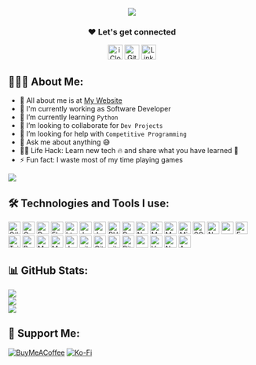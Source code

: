 <p align="center">
  <img src="https://readme-typing-svg.herokuapp.com/?font=Righteous&size=35&center=true&vCenter=true&width=600&height=70&duration=4000&lines=Hi+There!+👋;+I'm+Sathishkumar+Ranganathan!;+Full-Stack+Developer!" />
</p>

<h3 align="center">❤️ Let's get connected</h3>

<div align="center">
  <a href="mailto:rssathishkumar@icloud.com"><img alt="iCloud Email" src="https://img.shields.io/badge/iCloud-9146FF.svg?&style=for-the-badge&logo=apple&logoColor=white" height="30px" /></a>
  <a href="https://mithran.dev" target="_blank"><img alt="Github" src="https://img.shields.io/badge/mithran.dev-9146FF.svg?&style=for-the-badge&logo=appveyor&logoColor=white" height="30px" /></a>
  <a href="https://www.linkedin.com/in/sathishkumar-ranganathan-a96626105" target="_blank"><img alt="LinkedIn" src="https://img.shields.io/badge/linkedin-%230077B5.svg?&style=for-the-badge&logo=linkedIn&logoColor=white"  height="30px"/></a>
</div>

## 👨🏻‍💻 About Me:

- 👋 All about me is at [My Website](https://mithran.dev)                                                      
- 🔭 I'm currently working as Software Developer
- 🌱 I’m currently learning `Python`
- 👯 I’m looking to collaborate for `Dev Projects`
- 🤔 I’m looking for help with `Competitive Programming`
- 💬 Ask me about anything :sweat_smile:
- 👨‍💻 Life Hack: Learn new tech :fire: and share what you have learned :tada:                               
- ⚡ Fun fact: I waste most of my time playing games

[![](https://visitcount.itsvg.in/api?id=sathish0225&icon=0&color=0)](https://visitcount.itsvg.in)

## 🛠️ Technologies and Tools I use:

<p>
  <img alt="C#" src="https://img.shields.io/badge/C%23-239120?style=for-the-badge&logo=c-sharp&logoColor=white" height="25px"/>
  <img alt="Css3" src="https://img.shields.io/badge/CSS3-1572B6?style=for-the-badge&logo=css3&logoColor=white" height="25px"/>
  <img alt="Dart" src="https://img.shields.io/badge/dart-%230175C2?style=for-the-badge&logo=dart&logoColor=white" height="25px"/>
  <img alt="Flutter" src="https://img.shields.io/badge/Flutter-02569B?style=for-the-badge&logo=flutter&logoColor=white" height="25px"/>
  <img alt="html5" src="https://img.shields.io/badge/HTML5-E34F26?style=for-the-badge&logo=html5&logoColor=white" height="25px"/>
  <img alt="Java" src="https://img.shields.io/badge/java-%23ED8B00?style=for-the-badge&logo=openjdk&logoColor=F7DF1E"  height="25px"/>
  <img alt="Javascript" src="https://img.shields.io/badge/JavaScript-323330?style=for-the-badge&logo=javascript&logoColor=F7DF1E"  height="25px"/>
  <img alt="PHP" src="https://img.shields.io/badge/PHP-777BB4?style=for-the-badge&logo=php&logoColor=white" height="25px"/>
  <img alt="React" src="https://img.shields.io/badge/React-20232A?style=for-the-badge&logo=react&logoColor=61DAFB" height="25px"/>
  <img alt="NextJs" src="https://img.shields.io/badge/Next-black?style=for-the-badge&logo=next.js&logoColor=white" height="25px"/>
  <img alt="MongoDB" src="https://img.shields.io/badge/-MongoDB-13aa52?style=flat-square&logo=mongodb&logoColor=white"  height="25px"/>
  <img alt="MySQL" src="https://img.shields.io/badge/mysql-4479A1?style=flat-square&logo=mysql&logoColor=white"  height="25px"/>
  <img alt="MicrosoftSQLServer" src="https://img.shields.io/badge/Microsoft%20SQL%20Server-CC2927?style=flat-square&logo=microsoft%20sql%20server&logoColor=white"  height="25px"/>
  <img alt="SQLite" src="https://img.shields.io/badge/sqlite-%2307405e?style=flat-square&logo=sqlite&logoColor=white"  height="25px"/>
  <img alt="Nodejs" src="https://img.shields.io/badge/-Nodejs-43853d?style=flat-square&logo=Node.js&logoColor=white"  height="25px"/>
  <img alt="npm" src="https://img.shields.io/badge/NPM-%23000000.svg?style=for-the-badge&logo=npm&logoColor=white" height="25px"/>
  <img alt="Express" src="https://img.shields.io/badge/express.js-%23404d59.svg?style=for-the-badge&logo=express&logoColor=%2361DAFB" height="25px"/>
  <img alt="Tailwidcss" src="https://img.shields.io/badge/Tailwind_CSS-38B2AC?style=for-the-badge&logo=tailwind-css&logoColor=white" height="25px"/>
  <img alt="Bootstrap" src="https://img.shields.io/badge/Bootstrap-563D7C?style=for-the-badge&logo=bootstrap&logoColor=white" height="25px"/>
  <img alt="Material UI" src="https://img.shields.io/badge/Material--UI-0081CB?style=for-the-badge&logo=material-ui&logoColor=white" height="25px"/>
  <img alt="Markdown" src="https://img.shields.io/badge/Markdown-000000?style=for-the-badge&logo=markdown&logoColor=white"  height="25px"/>
  <img alt="Jquery" src="https://img.shields.io/badge/jquery-%230769AD.svg?style=for-the-badge&logo=jquery&logoColor=white" height="25px"/>
  <img alt="git" src="https://img.shields.io/badge/-Git-F05032?style=flat-square&logo=git&logoColor=white" height="25px"/>
  <img alt="GitHub" src="https://img.shields.io/badge/github-%23121011.svg?style=flat-square&logo=github&logoColor=white" height="25px"/>
  <img alt="github actions" src="https://img.shields.io/badge/-Github_Actions-2088FF?style=flat-square&logo=github-actions&logoColor=white" height="25px"/>
  <img alt="Bitbucket" src="https://img.shields.io/badge/bitbucket-%230047B3.svg?style=flat-square&logo=bitbucket&logoColor=white" height="25px"/>
  <img alt="postman" src="https://img.shields.io/badge/-Postman-00C7B7?style=flat-square&logo=postman&logoColor=white" height="25px"/>
  <img alt="Vercel" src="https://img.shields.io/badge/vercel-black?style=for-the-badge&logo=vercel&logoColor=white" height="25px"/>
  <img alt="Nginx" src="https://img.shields.io/badge/nginx-%23009639.svg?style=for-the-badge&logo=nginx&logoColor=white" height="25px"/>
  <img alt="Apache" src="https://img.shields.io/badge/apache-%23D42029.svg?style=for-the-badge&logo=apache&logoColor=white" height="25px"/>
</p>

## 📊 GitHub Stats:

![](https://github-readme-stats.vercel.app/api?username=sathish0225&theme=dark&hide_border=false&include_all_commits=false&count_private=false)<br/>
![](https://github-readme-streak-stats.herokuapp.com/?user=sathish0225&theme=dark&hide_border=false)<br/>
![](https://github-readme-stats.vercel.app/api/top-langs/?username=sathish0225&theme=dark&hide_border=false&include_all_commits=false&count_private=false&layout=compact)

## 🤝 Support Me:

[![BuyMeACoffee](https://img.shields.io/badge/Buy%20Me%20a%20Coffee-ffdd00?style=for-the-badge&logo=buy-me-a-coffee&logoColor=black)](https://buymeacoffee.com/sathish0225) [![Ko-Fi](https://img.shields.io/badge/Ko--fi-F16061?style=for-the-badge&logo=ko-fi&logoColor=white)](https://ko-fi.com/sathish0225)
